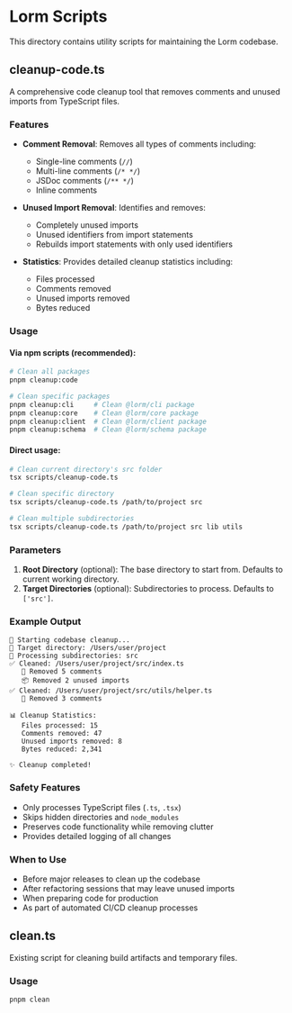 # Lorm Scripts

This directory contains utility scripts for maintaining the Lorm codebase.

## cleanup-code.ts

A comprehensive code cleanup tool that removes comments and unused imports from TypeScript files.

### Features

- **Comment Removal**: Removes all types of comments including:
  - Single-line comments (`//`)
  - Multi-line comments (`/* */`)
  - JSDoc comments (`/** */`)
  - Inline comments

- **Unused Import Removal**: Identifies and removes:
  - Completely unused imports
  - Unused identifiers from import statements
  - Rebuilds import statements with only used identifiers

- **Statistics**: Provides detailed cleanup statistics including:
  - Files processed
  - Comments removed
  - Unused imports removed
  - Bytes reduced

### Usage

#### Via npm scripts (recommended):

```bash
# Clean all packages
pnpm cleanup:code

# Clean specific packages
pnpm cleanup:cli     # Clean @lorm/cli package
pnpm cleanup:core    # Clean @lorm/core package
pnpm cleanup:client  # Clean @lorm/client package
pnpm cleanup:schema  # Clean @lorm/schema package
```

#### Direct usage:

```bash
# Clean current directory's src folder
tsx scripts/cleanup-code.ts

# Clean specific directory
tsx scripts/cleanup-code.ts /path/to/project src

# Clean multiple subdirectories
tsx scripts/cleanup-code.ts /path/to/project src lib utils
```

### Parameters

1. **Root Directory** (optional): The base directory to start from. Defaults to current working directory.
2. **Target Directories** (optional): Subdirectories to process. Defaults to `['src']`.

### Example Output

```
🧹 Starting codebase cleanup...
🎯 Target directory: /Users/user/project
📁 Processing subdirectories: src
✅ Cleaned: /Users/user/project/src/index.ts
   📝 Removed 5 comments
   📦 Removed 2 unused imports
✅ Cleaned: /Users/user/project/src/utils/helper.ts
   📝 Removed 3 comments

📊 Cleanup Statistics:
   Files processed: 15
   Comments removed: 47
   Unused imports removed: 8
   Bytes reduced: 2,341

✨ Cleanup completed!
```

### Safety Features

- Only processes TypeScript files (`.ts`, `.tsx`)
- Skips hidden directories and `node_modules`
- Preserves code functionality while removing clutter
- Provides detailed logging of all changes

### When to Use

- Before major releases to clean up the codebase
- After refactoring sessions that may leave unused imports
- When preparing code for production
- As part of automated CI/CD cleanup processes

## clean.ts

Existing script for cleaning build artifacts and temporary files.

### Usage

```bash
pnpm clean
```